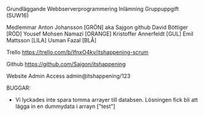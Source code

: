 Grundläggande Webbserverprogrammering Inlämning Gruppuppgift (SUW16)

Medlemmar
Anton Johansson	[GRÖN] aka Sajgon github
David Böttiger	[RÖD]
Yousef Mohsen Namazi [ORANGE]
Kristoffer Annerfeldt [GUL]
Emil Mattsson [LILA]
Usman Fazal [BLÅ]


Trello
https://trello.com/b/IfnxO4kv/itshappening-scrum

Github
https://github.com/Sajgon/itshappening

Website Admin Access
admin@itshappening/123

BUGGAR:
* Vi lyckades inte spara tomma arrayer till databsen. Lösningen fick bli att lägga in en dummydata i arrayn ["test"]